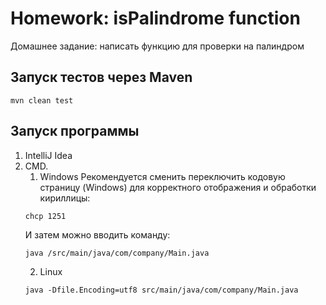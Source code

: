 # Homework: isPalindrome function 
 Домашнее задание: написать функцию для проверки на 
 палиндром  
## Запуск тестов через Maven  
```
mvn clean test
```
## Запуск программы  
1. IntelliJ Idea  
2. CMD. 
   1. Windows
   Рекомендуется сменить переключить кодовую страницу (Windows)
   для корректного отображения и обработки кириллицы:
   ```
   chcp 1251
   ```
   И затем можно вводить команду:
   ```
   java /src/main/java/com/company/Main.java 
   ```
   2. Linux
   ```
   java -Dfile.Encoding=utf8 src/main/java/com/company/Main.java
   ```


  
